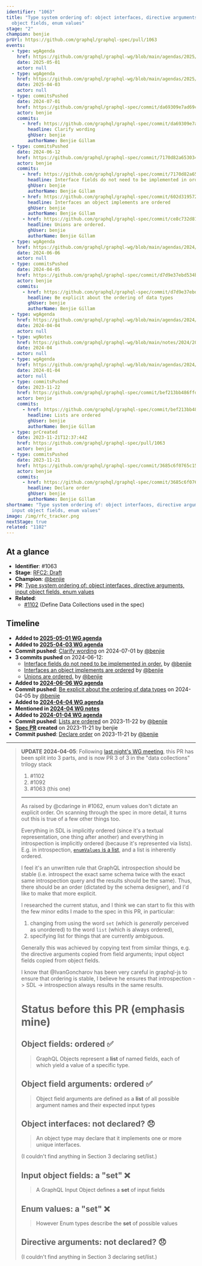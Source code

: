 ```yaml
---
identifier: "1063"
title: "Type system ordering of: object interfaces, directive arguments, input
  object fields, enum values"
stage: "2"
champion: benjie
prUrl: https://github.com/graphql/graphql-spec/pull/1063
events:
  - type: wgAgenda
    href: https://github.com/graphql/graphql-wg/blob/main/agendas/2025/05-May/01-wg-primary.md
    date: 2025-05-01
    actor: null
  - type: wgAgenda
    href: https://github.com/graphql/graphql-wg/blob/main/agendas/2025/04-Apr/03-wg-primary.md
    date: 2025-04-03
    actor: null
  - type: commitsPushed
    date: 2024-07-01
    href: https://github.com/graphql/graphql-spec/commit/da69309e7ad69c37aa62397345fb967a98990af0
    actor: benjie
    commits:
      - href: https://github.com/graphql/graphql-spec/commit/da69309e7ad69c37aa62397345fb967a98990af0
        headline: Clarify wording
        ghUser: benjie
        authorName: Benjie Gillam
  - type: commitsPushed
    date: 2024-06-12
    href: https://github.com/graphql/graphql-spec/commit/7170d82a653034eb459db168f03686a6682d8470
    actor: benjie
    commits:
      - href: https://github.com/graphql/graphql-spec/commit/7170d82a653034eb459db168f03686a6682d8470
        headline: Interface fields do not need to be implemented in order.
        ghUser: benjie
        authorName: Benjie Gillam
      - href: https://github.com/graphql/graphql-spec/commit/602d3195723bc53973d96b1ac883f5ab92171efe
        headline: Interfaces an object implements are ordered
        ghUser: benjie
        authorName: Benjie Gillam
      - href: https://github.com/graphql/graphql-spec/commit/ce8c732d814f4fe609ddd7d52736d505e6067b1d
        headline: Unions are ordered.
        ghUser: benjie
        authorName: Benjie Gillam
  - type: wgAgenda
    href: https://github.com/graphql/graphql-wg/blob/main/agendas/2024/06-Jun/06-wg-primary.md
    date: 2024-06-06
    actor: null
  - type: commitsPushed
    date: 2024-04-05
    href: https://github.com/graphql/graphql-spec/commit/d7d9e37ebd534b6ae6312c8a24384bac04b29267
    actor: benjie
    commits:
      - href: https://github.com/graphql/graphql-spec/commit/d7d9e37ebd534b6ae6312c8a24384bac04b29267
        headline: Be explicit about the ordering of data types
        ghUser: benjie
        authorName: Benjie Gillam
  - type: wgAgenda
    href: https://github.com/graphql/graphql-wg/blob/main/agendas/2024/04-Apr/04-wg-primary.md
    date: 2024-04-04
    actor: null
  - type: wgNotes
    href: https://github.com/graphql/graphql-wg/blob/main/notes/2024/2024-04.md
    date: 2024-04
    actor: null
  - type: wgAgenda
    href: https://github.com/graphql/graphql-wg/blob/main/agendas/2024/01-Jan/04-wg-primary.md
    date: 2024-01-04
    actor: null
  - type: commitsPushed
    date: 2023-11-22
    href: https://github.com/graphql/graphql-spec/commit/bef213bb486ffd1c08a2421acdfc609bbba4257e
    actor: benjie
    commits:
      - href: https://github.com/graphql/graphql-spec/commit/bef213bb486ffd1c08a2421acdfc609bbba4257e
        headline: Lists are ordered
        ghUser: benjie
        authorName: Benjie Gillam
  - type: prCreated
    date: 2023-11-21T12:37:44Z
    href: https://github.com/graphql/graphql-spec/pull/1063
    actor: benjie
  - type: commitsPushed
    date: 2023-11-21
    href: https://github.com/graphql/graphql-spec/commit/3685c6f0765c15431dc26bc284b8280fdc47eda5
    actor: benjie
    commits:
      - href: https://github.com/graphql/graphql-spec/commit/3685c6f0765c15431dc26bc284b8280fdc47eda5
        headline: Declare order
        ghUser: benjie
        authorName: Benjie Gillam
shortname: "Type system ordering of: object interfaces, directive arguments,
  input object fields, enum values"
image: /img/rfc_tracker.png
nextStage: true
related: "1102"
---
```


## At a glance

- **Identifier**: #1063
- **Stage**: [RFC2: Draft](https://github.com/graphql/graphql-spec/blob/main/CONTRIBUTING.md#stage-2-draft)
- **Champion**: [@benjie](https://github.com/benjie)
- **PR**: [Type system ordering of: object interfaces, directive arguments, input object fields, enum values](https://github.com/graphql/graphql-spec/pull/1063)
- **Related**:
  - [#1102](/rfcs/1102 "Define Data Collections used in the spec / RFC2") (Define Data Collections used in the spec)

<!-- BEGIN_CUSTOM_TEXT -->



<!-- END_CUSTOM_TEXT -->

## Timeline

- **Added to [2025-05-01 WG agenda](https://github.com/graphql/graphql-wg/blob/main/agendas/2025/05-May/01-wg-primary.md)**
- **Added to [2025-04-03 WG agenda](https://github.com/graphql/graphql-wg/blob/main/agendas/2025/04-Apr/03-wg-primary.md)**
- **Commit pushed**: [Clarify wording](https://github.com/graphql/graphql-spec/commit/da69309e7ad69c37aa62397345fb967a98990af0) on 2024-07-01 by [@benjie](https://github.com/benjie)
- **3 commits pushed** on 2024-06-12:
  - [Interface fields do not need to be implemented in order.](https://github.com/graphql/graphql-spec/commit/7170d82a653034eb459db168f03686a6682d8470) by [@benjie](https://github.com/benjie)
  - [Interfaces an object implements are ordered](https://github.com/graphql/graphql-spec/commit/602d3195723bc53973d96b1ac883f5ab92171efe) by [@benjie](https://github.com/benjie)
  - [Unions are ordered.](https://github.com/graphql/graphql-spec/commit/ce8c732d814f4fe609ddd7d52736d505e6067b1d) by [@benjie](https://github.com/benjie)
- **Added to [2024-06-06 WG agenda](https://github.com/graphql/graphql-wg/blob/main/agendas/2024/06-Jun/06-wg-primary.md)**
- **Commit pushed**: [Be explicit about the ordering of data types](https://github.com/graphql/graphql-spec/commit/d7d9e37ebd534b6ae6312c8a24384bac04b29267) on 2024-04-05 by [@benjie](https://github.com/benjie)
- **Added to [2024-04-04 WG agenda](https://github.com/graphql/graphql-wg/blob/main/agendas/2024/04-Apr/04-wg-primary.md)**
- **Mentioned in [2024-04 WG notes](https://github.com/graphql/graphql-wg/blob/main/notes/2024/2024-04.md)**
- **Added to [2024-01-04 WG agenda](https://github.com/graphql/graphql-wg/blob/main/agendas/2024/01-Jan/04-wg-primary.md)**
- **Commit pushed**: [Lists are ordered](https://github.com/graphql/graphql-spec/commit/bef213bb486ffd1c08a2421acdfc609bbba4257e) on 2023-11-22 by [@benjie](https://github.com/benjie)
- **[Spec PR](https://github.com/graphql/graphql-spec/pull/1063) created** on 2023-11-21 by benjie
- **Commit pushed**: [Declare order](https://github.com/graphql/graphql-spec/commit/3685c6f0765c15431dc26bc284b8280fdc47eda5) on 2023-11-21 by [@benjie](https://github.com/benjie)

<!-- VERBATIM -->

---

> **UPDATE 2024-04-05**: Following [last night's WG meeting](https://github.com/graphql/graphql-wg/blob/main/notes/2024/2024-04.md#ordering-of-schema-elements-10m-benjie), this PR has been split into 3 parts, and is now PR 3 of 3 in the "data collections" trilogy stack
> 
> 1. #1102
> 2. #1092
> 3. #1063 (this one)
> 
> ---
> 
> As raised by @cdaringe in #1062, enum values don't dictate an explicit order. On scanning through the spec in more detail, it turns out this is true of a few other things too.
> 
> Everything in SDL is implicitly ordered (since it's a textual representation, one thing after another) and everything in introspection is implicitly ordered (because it's represented via lists). E.g. in introspection, [`enumValues` is a list](https://spec.graphql.org/draft/#sec-The-__Type-Type.Enum), and a list is inherently ordered.
> 
> I feel it's an unwritten rule that GraphQL introspection should be stable (i.e. introspect the exact same schema twice with the exact same introspection query and the results should be the same). Thus, there should be an order (dictated by the schema designer), and I'd like to make that more explicit.
> 
> I researched the current status, and I think we can start to fix this with the few minor edits I made to the spec in this PR, in particular:
> 
> 1. changing from using the word `set` (which is _generally_ perceived as unordered) to the word `list` (which is always ordered),
> 2. specifying list for things that are currently ambiguous.
> 
> Generally this was achieved by copying text from similar things, e.g. the directive arguments copied from field arguments; input object fields copied from object fields.
> 
> I know that @IvanGoncharov has been very careful in graphql-js to ensure that ordering is stable, I believe he ensures that introspection -> SDL -> introspection always results in the same results.
> 
> # Status before this PR (emphasis mine)
> 
> ## Object fields: ordered :white_check_mark: 
> 
> > GraphQL Objects represent a **list** of named fields, each of which yield a value of a specific type.
> 
> ## Object field arguments: ordered :white_check_mark: 
> 
> > Object field arguments are defined as a **list** of all possible argument names and their expected input types
> 
> ## Object interfaces: not declared? :disappointed: 
> 
> > An object type may declare that it implements one or more unique interfaces.
> 
> (I couldn't find anything in Section 3 declaring set/list.)
> 
> ## Input object fields: a "set" :x: 
> 
> > A GraphQL Input Object defines a **set** of input fields
> 
> ## Enum values: a "set" :x: 
> 
> > However Enum types describe the **set** of possible values
> 
> ## Directive arguments: not declared? :disappointed: 
> 
> (I couldn't find anything in Section 3 declaring set/list.)
